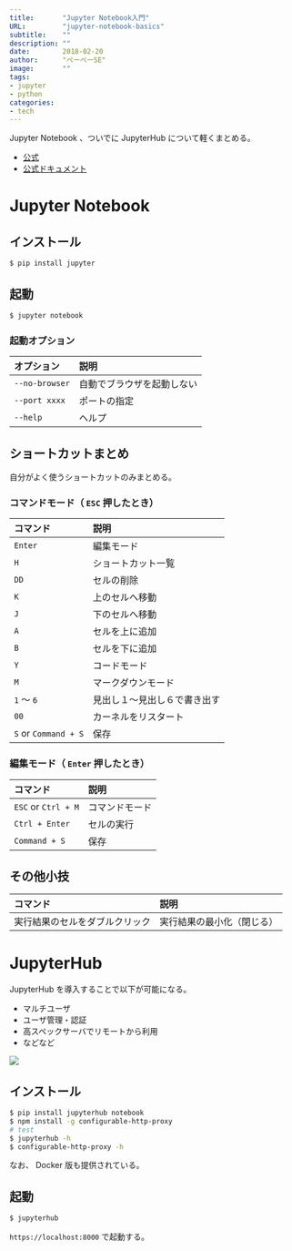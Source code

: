 ```yaml
---
title:       "Jupyter Notebook入門"
URL:         "jupyter-notebook-basics"
subtitle:    ""
description: ""
date:        2018-02-20
author:      "ぺーぺーSE"
image:       ""
tags:
- jupyter
- python
categories:
- tech
---
```


Jupyter Notebook 、ついでに JupyterHub について軽くまとめる。

<!--more-->

- [公式](http://jupyter.org/)
- [公式ドキュメント](http://jupyter.org/documentation)

# Jupyter Notebook

## インストール

```bash
$ pip install jupyter
```

## 起動

```bash
$ jupyter notebook
```

### 起動オプション

|オプション|説明|
|:---|:---|
| `--no-browser` |自動でブラウザを起動しない|
| `--port xxxx` |ポートの指定|
| `--help` |ヘルプ|

## ショートカットまとめ

自分がよく使うショートカットのみまとめる。

### コマンドモード（ `ESC` 押したとき）

|コマンド|説明|
|:---|:---|
| `Enter` |編集モード|
| `H` |ショートカット一覧|
| `DD` |セルの削除|
| `K` |上のセルへ移動|
| `J` |下のセルへ移動|
| `A` |セルを上に追加|
| `B` |セルを下に追加|
| `Y` |コードモード|
| `M` |マークダウンモード|
| `1` 〜 `6` |見出し１〜見出し６で書き出す|
| `00` |カーネルをリスタート|
| `S` or `Command + S` |保存|

### 編集モード（ `Enter` 押したとき）

|コマンド|説明|
|:---|:---|
| `ESC` or `Ctrl + M` |コマンドモード|
| `Ctrl + Enter` |セルの実行|
| `Command + S` |保存|

## その他小技

|コマンド|説明|
|:---|:---|
|実行結果のセルをダブルクリック|実行結果の最小化（閉じる）|

# JupyterHub

JupyterHub を導入することで以下が可能になる。

- マルチユーザ
- ユーザ管理・認証
- 高スペックサーバでリモートから利用
- などなど

<img src="https://jupyterhub.readthedocs.io/en/stable/_images/jhub-parts.png" />

## インストール

```bash
$ pip install jupyterhub notebook
$ npm install -g configurable-http-proxy
# test
$ jupyterhub -h
$ configurable-http-proxy -h
```

なお、 Docker 版も提供されている。

## 起動

```bash
$ jupyterhub
```

`https://localhost:8000` で起動する。